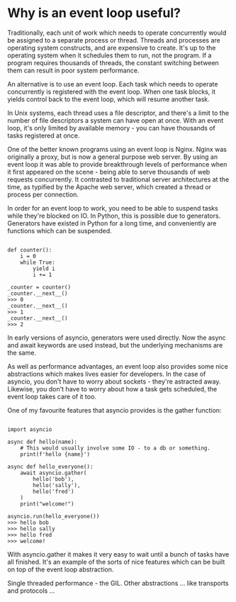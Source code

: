 # Why is an event loop useful?

Traditionally, each unit of work which needs to operate concurrently would be assigned to a separate process or thread. Threads and processes are operating system constructs, and are expensive to create. It's up to the operating system when it schedules them to run, not the program. If a program requires thousands of threads, the constant switching between them can result in poor system performance.

An alternative is to use an event loop. Each task which needs to operate concurrently is registered with the event loop. When one task blocks, it yields control back to the event loop, which will resume another task.

In Unix systems, each thread uses a file descriptor, and there's a limit to the number of file descriptors a system can have open at once. With an event loop, it's only limited by available memory - you can have thousands of tasks registered at once.

One of the better known programs using an event loop is Nginx. Nginx was originally a proxy, but is now a general purpose web server. By using an event loop it was able to provide breakthrough levels of performance when it first appeared on the scene - being able to serve thousands of web requests concurrently. It contrasted to traditional server architectures at the time, as typified by the Apache web server, which created a thread or process per connection.

In order for an event loop to work, you need to be able to suspend tasks while they're blocked on IO. In Python, this is possible due to generators. Generators have existed in Python for a long time, and conveniently are functions which can be suspended.

<pre><code class="python">
def counter():
    i = 0
    while True:
        yield i
        i += 1

_counter = counter()
_counter.__next__()
>>> 0
_counter.__next__()
>>> 1
_counter.__next__()
>>> 2
</code></pre>

In early versions of asyncio, generators were used directly. Now the async and await keywords are used instead, but the underlying mechanisms are the same.

As well as performance advantages, an event loop also provides some nice abstractions which makes lives easier for developers. In the case of asyncio, you don't have to worry about sockets - they're astracted away. Likewise, you don't have to worry about how a task gets scheduled, the event loop takes care of it too.

One of my favourite features that asyncio provides is the gather function:

<pre><code class="python">
import asyncio

async def hello(name):
    # This would usually involve some IO - to a db or something.
    print(f'hello {name}')

async def hello_everyone():
    await asyncio.gather(
        hello('bob'),
        hello('sally'),
        hello('fred')
    )
    print("welcome!")

asyncio.run(hello_everyone())
>>> hello bob
>>> hello sally
>>> hello fred
>>> welcome!
</code></pre>

With asyncio.gather it makes it very easy to wait until a bunch of tasks have all finished. It's an example of the sorts of nice features which can be built on top of the event loop abstraction.

Single threaded performance - the GIL. Other abstractions ... like transports and protocols ...
